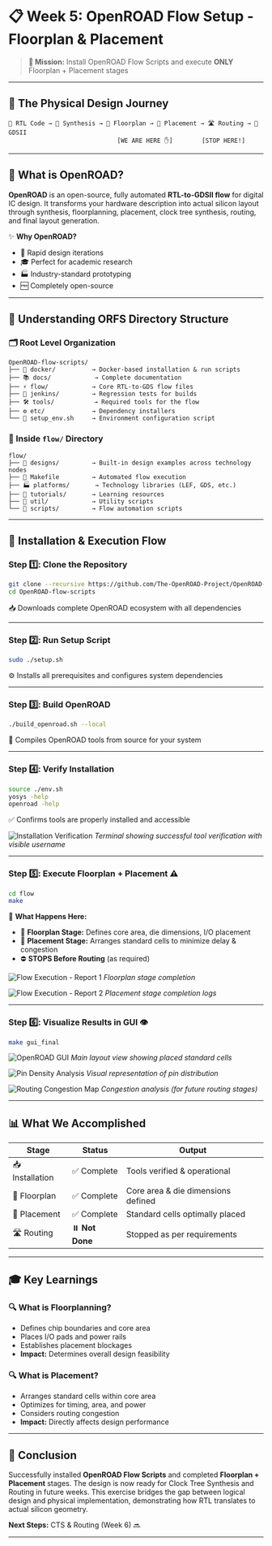 # 📋 Week 5: OpenROAD Flow Setup - Floorplan & Placement

> **🎯 Mission:** Install OpenROAD Flow Scripts and execute **ONLY** Floorplan + Placement stages

---

## 🔄 The Physical Design Journey

```
📝 RTL Code → 🔨 Synthesis → 📐 Floorplan → 📍 Placement → 🛣️ Routing → 💾 GDSII
                              [WE ARE HERE ✋]        [STOP HERE!]
```

---

## 🌟 What is OpenROAD?

**OpenROAD** is an open-source, fully automated **RTL-to-GDSII flow** for digital IC design. It transforms your hardware description into actual silicon layout through synthesis, floorplanning, placement, clock tree synthesis, routing, and final layout generation.

✨ **Why OpenROAD?**
- 🚀 Rapid design iterations
- 🎓 Perfect for academic research
- 🏭 Industry-standard prototyping
- 🆓 Completely open-source

---

## 📂 Understanding ORFS Directory Structure

### 🗂️ Root Level Organization
```plaintext
OpenROAD-flow-scripts/
├── 🐳 docker/          → Docker-based installation & run scripts
├── 📚 docs/            → Complete documentation
├── ⚡ flow/            → Core RTL-to-GDS flow files
├── 🧪 jenkins/         → Regression tests for builds
├── 🛠️ tools/           → Required tools for the flow
├── ⚙️ etc/             → Dependency installers
└── 📌 setup_env.sh     → Environment configuration script
```

### 📁 Inside `flow/` Directory
```plaintext
flow/
├── 🎨 designs/         → Built-in design examples across technology nodes
├── 📝 Makefile         → Automated flow execution
├── 🏭 platforms/       → Technology libraries (LEF, GDS, etc.)
├── 📖 tutorials/       → Learning resources
├── 🔧 util/            → Utility scripts
└── 📜 scripts/         → Flow automation scripts
```

---

## 🚀 Installation & Execution Flow

### **Step 1️⃣: Clone the Repository**
```bash
git clone --recursive https://github.com/The-OpenROAD-Project/OpenROAD-flow-scripts
cd OpenROAD-flow-scripts
```
📥 Downloads complete OpenROAD ecosystem with all dependencies

---

### **Step 2️⃣: Run Setup Script**
```bash
sudo ./setup.sh
```
⚙️ Installs all prerequisites and configures system dependencies

---

### **Step 3️⃣: Build OpenROAD**
```bash
./build_openroad.sh --local
```
🔨 Compiles OpenROAD tools from source for your system

---

### **Step 4️⃣: Verify Installation**
```bash
source ./env.sh
yosys -help  
openroad -help
```
✅ Confirms tools are properly installed and accessible

![Installation Verification](Images/After_setup.png)
*Terminal showing successful tool verification with visible username*

---

### **Step 5️⃣: Execute Floorplan + Placement** ⚠️
```bash
cd flow
make
```

🎯 **What Happens Here:**
- 📐 **Floorplan Stage:** Defines core area, die dimensions, I/O placement
- 📍 **Placement Stage:** Arranges standard cells to minimize delay & congestion
- ⛔ **STOPS Before Routing** (as required)

![Flow Execution - Report 1](Images/make_report1.png)
*Floorplan stage completion*

![Flow Execution - Report 2](Images/make_report2.png)
*Placement stage completion logs*

---

### **Step 6️⃣: Visualize Results in GUI** 👁️
```bash
make gui_final
```

![OpenROAD GUI](Images/make_Gui.png)
*Main layout view showing placed standard cells*

![Pin Density Analysis](Images/pin_density.png)
*Visual representation of pin distribution*

![Routing Congestion Map](Images/routing_conjection.png)
*Congestion analysis (for future routing stages)*

---

## 📊 What We Accomplished

| Stage | Status | Output |
|-------|--------|--------|
| 📥 Installation | ✅ Complete | Tools verified & operational |
| 📐 Floorplan | ✅ Complete | Core area & die dimensions defined |
| 📍 Placement | ✅ Complete | Standard cells optimally placed |
| 🛣️ Routing | ⏸️ **Not Done** | Stopped as per requirements |

---

## 🎓 Key Learnings

### 🔍 **What is Floorplanning?**
- Defines chip boundaries and core area
- Places I/O pads and power rails
- Establishes placement blockages
- **Impact:** Determines overall design feasibility

### 🔍 **What is Placement?**
- Arranges standard cells within core area
- Optimizes for timing, area, and power
- Considers routing congestion
- **Impact:** Directly affects design performance

---

## 🎉 Conclusion

Successfully installed **OpenROAD Flow Scripts** and completed **Floorplan + Placement** stages. The design is now ready for Clock Tree Synthesis and Routing in future weeks. This exercise bridges the gap between logical design and physical implementation, demonstrating how RTL translates to actual silicon geometry.

**Next Steps:** CTS & Routing (Week 6) 🔜

---
